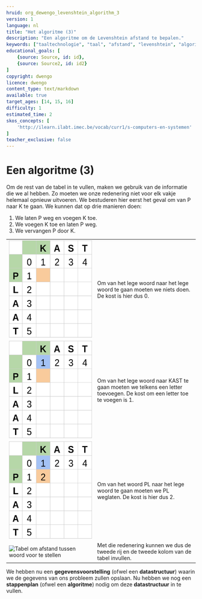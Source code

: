 ```yaml
---
hruid: org_dewengo_levenshtein_algorithm_3
version: 1
language: nl
title: "Het algoritme (3)"
description: "Een algoritme om de Levenshtein afstand te bepalen."
keywords: ["taaltechnologie", "taal", "afstand", "levenshtein", "algoritme"]
educational_goals: [
    {source: Source, id: id}, 
    {source: Source2, id: id2}
]
copyright: dwengo
licence: dwengo
content_type: text/markdown
available: true
target_ages: [14, 15, 16]
difficulty: 1
estimated_time: 2
skos_concepts: [
    'http://ilearn.ilabt.imec.be/vocab/curr1/s-computers-en-systemen'
]
teacher_exclusive: false
---
```


# Een algoritme (3)

Om de rest van de tabel in te vullen, maken we gebruik van de informatie die we al hebben. Zo moeten we onze redenering niet voor elk vakje helemaal opnieuw uitvoeren. We bestuderen hier eerst het geval om van P naar K te gaan. We kunnen dat op drie manieren doen:

1. We laten P weg en voegen K toe.
2. We voegen K toe en laten P weg.
3. We vervangen P door K.

<table>
    <tr>
        <td><img src="img/levenshtein_example_step3.svg" alt="Tabel om afstand tussen woord voor te stellen" title="tabel om afstand tussen woord voor te stellen"></td>
        <td>Om van het lege woord naar het lege woord te gaan moeten we niets doen. De kost is hier dus 0.</td>
    </tr>
    <tr>
        <td><img src="img/levenshtein_example_step4a.svg" alt="Tabel om afstand tussen woord voor te stellen" title="tabel om afstand tussen woord voor te stellen"></td>
        <td>Om van het lege woord naar KAST te gaan moeten we telkens een letter toevoegen. De kost om een letter toe te voegen is 1.</td>
    </tr>
    <tr>
        <td><img src="img/levenshtein_example_step4b.svg" alt="Tabel om afstand tussen woord voor te stellen" title="tabel om afstand tussen woord voor te stellen"></td>
        <td>Om van het woord PL naar het lege woord te gaan moeten we PL weglaten. De kost is hier dus 2.</td>
    </tr>
    <tr>
        <td><img src="img/levenshtein_example_step2.svg" alt="Tabel om afstand tussen woord voor te stellen" title="tabel om afstand tussen woord voor te stellen"></td>
        <td>Met die redenering kunnen we dus de tweede rij en de tweede kolom van de tabel invullen.</td>
    </tr>
</table>


We hebben nu een **gegevensvoorstelling** (ofwel een **datastructuur**) waarin we de gegevens van ons probleem zullen opslaan. Nu hebben we nog een **stappenplan** (ofwel een **algoritme**) nodig om deze **datastructuur** in te vullen.